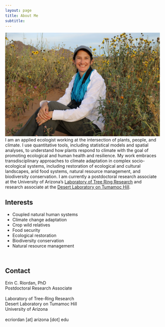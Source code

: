 ```yaml
---
layout: page
title: About Me
subtitle: 
---
```


![Erin Riordan](/img/erinIntro.JPG)
I am an applied ecologist working at the intersection of plants, people, and climate. I use quantitative tools, including statistical models and spatial analyses, to understand how plants respond to climate with the goal of promoting ecological and human health and resilience. My work embraces transdisciplinary approaches to climate adaptation in complex socio-ecological systems, including restoration of ecological and cultural landscapes, arid food systems, natural resource management, and biodiversity conservation. I am currently a postdoctoral research associate at the University of Arizona’s [Laboratory of Tree Ring Research](https://ltrr.arizona.edu/) and research associate at the [Desert Laboratory on Tumamoc Hill](http://tumamoc.arizona.edu/).

## Interests
- Coupled natural human systems
- Climate change adaptation
- Crop wild relatives
- Food security
- Ecological restoration
- Biodiversity conservation
- Natural resource management

<br />

## Contact
Erin C. Riordan, PhD <br />
Postdoctoral Research Associate <br />
<br />
Laboratory of Tree-Ring Research <br />
Desert Laboratory on Tumamoc Hill <br />
University of Arizona <br />
<br />
ecriordan [at] arizona [dot] edu
